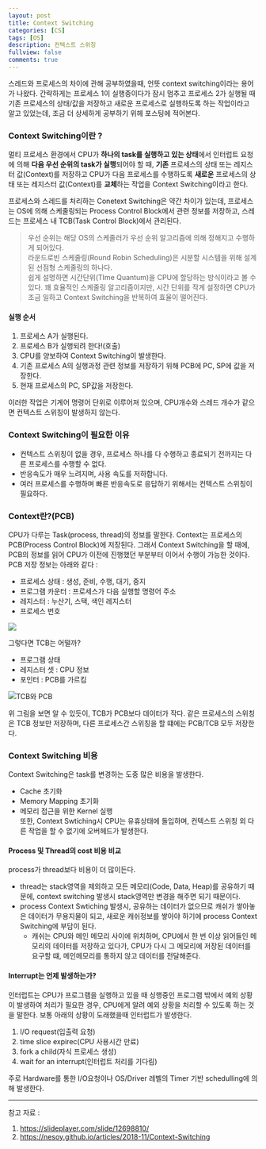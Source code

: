 ```yaml
---
layout: post
title: Context Switching
categories: [CS]
tags: [OS]
description: 컨텍스트 스위칭
fullview: false
comments: true
---
```

스레드와 프로세스의 차이에 관해 공부하였을때, 언뜻 context switching이라는 용어가 나왔다. 간략하게는  프로세스 1이 실행중이다가 잠시 멈추고 프로세스 2가 실행될 때 기존 프로세스의 상태/값을 저장하고 새로운 프로세스로 실행하도록 하는 작업이라고 알고 있었는데, 조금 더 상세하게 공부하기 위헤 포스팅에 적어본다.

### Context Switching이란 ? 
멀티 프로세스 환경에서 CPU가 **하나의 task를 실행하고 있는 상태**에서 인터럽트 요청에 의해 **다음 우선 순위의 task가 실행**되어야 할 때, **기존** 프로세스의 상태 또는 레지스터 값(Context)를 저장하고 CPU가 다음 프로세스를 수행하도록 **새로운** 프로세스의 상태 또는 레지스터 값(Context)를 **교체**하는 작업을 Context Switching이라고 한다.

프로세스와 스레드를 처리하는 Conetext Switching은 약간 차이가 있는데, 프로세스는 OS에 의해 스케줄링되는 Process Control Block에서 관련 정보를 저장하고, 스레드는 프로세스 내 TCB(Task Control Block)에서 관리된다.  

> 우선 순위는 해당 OS의 스케줄러가 우선 순위 알고리즘에 의해 정해지고 수행하게 되어있다.  
> 라운드로빈 스케줄링(Round Robin Scheduling)은 시분할 시스템을 위해 설계된 선점형 스케줄링의 하나다.  
> 쉽게 설명하면 시간단위(TIme Quantum)을 CPU에 할당하는 방식이라고 볼 수 있다. 
> 꽤 효율적인 스케줄링 알고리즘이지만, 시간 단위를 작게 설정하면 CPU가 조금 일하고 Context Switching을 반복하여 효율이 떨어진다.

#### 실행 순서
1. 프로세스 A가 실행된다.
2. 프로세스 B가 실행되려 한다!(호출)
3. CPU를 양보하여 Context Switching이 발생한다.
3. 기존 프로세스 A의 실행과정 관련 정보를 저장하기 위해 PCB에 PC, SP에 값을 저장한다.
4. 현재 프로세스의 PC, SP값을 저장한다.


이러한 작업은 기계어 명령어 단위로 이루어져 있으며, CPU개수와 스레드 개수가 같으면 컨텍스트 스위칭이 발생하지 않는다.

### Context Switching이 필요한 이유
* 컨텍스트 스위칭이 없을 경우, 프로세스 하나를 다 수행하고 종료되기 전까지는 다른 프로세스를 수행할 수 없다.
* 반응속도가 매우 느려지며, 사용 속도를 저하합니다.
* 여러 프로세스를 수행하며 빠른 반응속도로 응답하기 위해서는 컨텍스트 스위칭이 필요하다.

### Context란?(PCB)
CPU가 다루는 Task(process, thread)의 정보를 말한다. Context는 프로세스의 PCB(Process Control Block)에 저장된다. 그래서 Context Switching을 할 때에, PCB의 정보를 읽어 CPU가 이전에 진행했던 부분부터 이어서 수행이 가능한 것이다.  
PCB 저장 정보는 아래와 같다 :  
+  프로세스 상태 : 생성, 준비, 수행, 대기, 중지  
+  프로그램 카운터 : 프로세스가 다음 실행할 명령어 주소  
+  레지스터 : 누산기, 스택, 색인 레지스터 
+  프로세스 번호  

![](https://nesoy.github.io/assets/posts/20181113/1.png)


그렇다면 TCB는 어떨까?  
* 프로그램 상태  
* 레지스터 셋 : CPU 정보  
* 포인터 : PCB를 가르킴  

![TCB와 PCB](https://img1.daumcdn.net/thumb/R1280x0/?scode=mtistory2&fname=https%3A%2F%2Fblog.kakaocdn.net%2Fdn%2FsxO0J%2FbtqEwQ5PbRD%2FkrWKDTE60qcaJpksIFcAy1%2Fimg.jpg)


위 그림을 보면 알 수 있듯이, TCB가 PCB보다 데이터가 작다. 같은 프로세스의 스위칭은 TCB 정보만 저장하며, 다른 프로세스간 스위칭을 할 떄에는 PCB/TCB 모두 저장한다.

### Context Switching 비용
Context Switching은 task를 변경하는 도중 많은 비용을 발생한다.
* Cache 초기화  
* Memory Mapping 초기화  
* 메모리 접근을 위한 Kernel 실행  
또한, Context Swtiching시 CPU는 유휴상태에 돌입하며, 컨텍스트 스위칭 외 다른 작업을 할 수 없기에 오버헤드가 발생한다.

#### Process 및 Thread의 cost 비용 비교
process가 thread보다 비용이 더 많이든다.  
* thread는 stack영역을 제외하고 모든 메모리(Code, Data, Heap)를 공유하기 때문에, context switching 발생시 stack영역만 변경을 해주면 되기 때문이다.   
* process Context Swtiching 발생시, 공유하는 데이터가 없으므로 캐쉬가 쌓아놓은 데이터가 무용지물이 되고, 새로운 캐쉬정보를 쌓아야 하기에 process Context Switching에 부담이 된다.  
	* 캐쉬는 CPU와 메인 메모리 사이에 위치하며, CPU에서 한 번 이상 읽어들인 메모리의 데이터를 저장하고 있다가, CPU가 다시 그 메모리에 저장된 데이터를 요구할 떄, 메인메모리를 통하지 않고 데이터를 전달해준다.


#### Interrupt는 언제 발생하는가?
인터럽트는 CPU가 프로그램을 실행하고 있을 때 싱행중인 프로그램 밖에서 예외 상황이 발생하여 처리가 필요한 경우, CPU에게 알려 예외 상황을 처리할 수 있도록 하는 것을 말한다. 보통 아래의 상황이 도래했을때 인터럽트가 발생한다.  
1. I/O request(입출력 요청) 
2. time slice expirec(CPU 사용시간 만료)  
3. fork a child(자식 프로세스 생성)  
4. wait for an interrupt(인터럽트 처리를 기다림)

주로 Hardware를 통한 I/O요청이나 OS/Driver 레벨의 Timer 기반 schedulling에 의해 발생한다.



***
참고 자료 : 
1. https://slideplayer.com/slide/12698810/  
2. https://nesoy.github.io/articles/2018-11/Context-Switching

